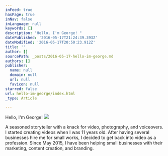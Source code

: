```yaml
---
inFeed: true
hasPage: true
inNav: false
inLanguage: null
keywords: []
description: "Hello, I'm George! "
datePublished: '2016-05-17T21:24:39.393Z'
dateModified: '2016-05-17T20:50:23.912Z'
title: ''
author: []
sourcePath: _posts/2016-05-17-hello-im-george.md
authors: []
publisher:
  name: null
  domain: null
  url: null
  favicon: null
starred: false
url: hello-im-george/index.html
_type: Article

---
```

Hello, I'm George! ![](https://the-grid-user-content.s3-us-west-2.amazonaws.com/59d78983-6618-43bc-bde7-35778c91e5bf.jpg)

A seasoned storyteller with a knack for video, photography, and voiceovers. I started creating videos when I was 11 years old. After having several businesses hire me for small works, I decided to get back into video as a profession. Since May 2015, I have been helping small businesses with their marketing, content creation, and branding.